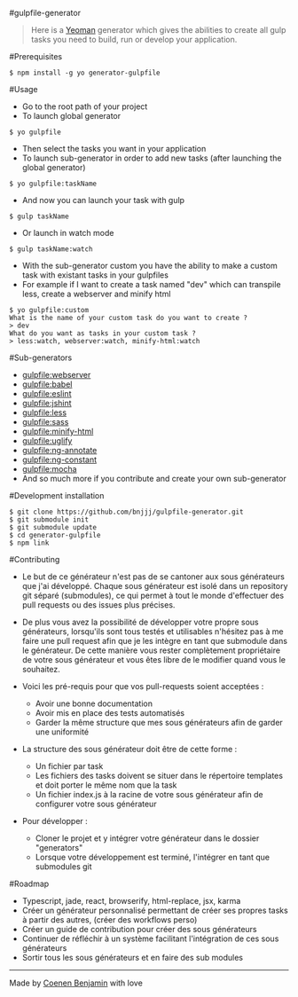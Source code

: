 #gulpfile-generator
> Here is a [Yeoman](http://yeoman.io/) generator which gives the abilities to create all gulp tasks you need to build, run or develop your application. 

#Prerequisites
```
$ npm install -g yo generator-gulpfile
```

#Usage
+ Go to the root path of your project
+ To launch global generator
```
$ yo gulpfile
```
+ Then select the tasks you want in your application
+ To launch sub-generator in order to add new tasks (after launching the global generator)
```
$ yo gulpfile:taskName
```
+ And now you can launch your task with gulp
```
$ gulp taskName
```
+ Or launch in watch mode
```
$ gulp taskName:watch
```

+ With the sub-generator custom you have the ability to make a custom task with existant tasks in your gulpfiles
+ For example if I want to create a task named "dev" which can transpile less, create a webserver and minify html
```
$ yo gulpfile:custom
What is the name of your custom task do you want to create ?
> dev
What do you want as tasks in your custom task ?
> less:watch, webserver:watch, minify-html:watch
```

#Sub-generators
+ [gulpfile:webserver](https://github.com/bnjjj/gulpfile-subgenerator-webserver)
+ [gulpfile:babel](https://github.com/bnjjj/gulpfile-subgenerator-babel)
+ [gulpfile:eslint](https://github.com/bnjjj/gulpfile-subgenerator-eslint)
+ [gulpfile:jshint](https://github.com/bnjjj/gulpfile-subgenerator-jshint)
+ [gulpfile:less](https://github.com/bnjjj/gulpfile-subgenerator-less)
+ [gulpfile:sass](https://github.com/bnjjj/gulpfile-subgenerator-sass)
+ [gulpfile:minify-html](https://github.com/bnjjj/gulpfile-subgenerator-minify-html)
+ [gulpfile:uglify](https://github.com/bnjjj/gulpfile-subgenerator-uglify)
+ [gulpfile:ng-annotate](https://github.com/bnjjj/gulpfile-subgenerator-ng-annotate)
+ [gulpfile:ng-constant](https://github.com/bnjjj/gulpfile-subgenerator-ng-constant)
+ [gulpfile:mocha](https://github.com/bnjjj/gulpfile-subgenerator-mocha)
+ And so much more if you contribute and create your own sub-generator

#Development installation
```
$ git clone https://github.com/bnjjj/gulpfile-generator.git
$ git submodule init
$ git submodule update
$ cd generator-gulpfile
$ npm link
```

#Contributing

+ Le but de ce générateur n'est pas de se cantoner aux sous générateurs que j'ai développé. Chaque sous générateur est isolé dans un repository git séparé (submodules), ce qui permet à tout le monde d'effectuer des pull requests ou des issues plus précises.

+ De plus vous avez la possibilité de développer votre propre sous générateurs, lorsqu'ils sont tous testés et utilisables n'hésitez pas à me faire une pull request afin que je les intègre en tant que submodule dans le générateur. De cette manière vous rester complètement propriétaire de votre sous générateur et vous êtes libre de le modifier quand vous le souhaitez.

+ Voici les pré-requis pour que vos pull-requests soient acceptées : 
  - Avoir une bonne documentation
  - Avoir mis en place des tests automatisés
  - Garder la même structure que mes sous générateurs afin de garder une uniformité

+ La structure des sous générateur doit être de cette forme :
  - Un fichier par task
  - Les fichiers des tasks doivent se situer dans le répertoire templates et doit porter le même nom que la task
  - Un fichier index.js à la racine de votre sous générateur afin de configurer votre sous générateur

+ Pour développer :
  - Cloner le projet et y intégrer votre générateur dans le dossier "generators"
  - Lorsque votre développement est terminé, l'intégrer en tant que submodules git

#Roadmap

+ Typescript, jade, react, browserify, html-replace, jsx, karma
+ Créer un générateur personnalisé permettant de créer ses propres tasks à partir des autres, (créer des workflows perso)
+ Créer un guide de contribution pour créer des sous générateurs
+ Continuer de réfléchir à un système facilitant l'intégration de ces sous générateurs
+ Sortir tous les sous générateurs et en faire des sub modules

-------------

Made by [Coenen Benjamin](https://twitter.com/BnJ25) with love

